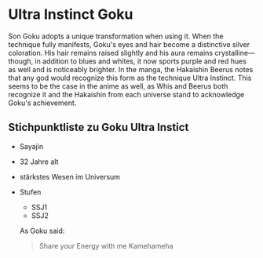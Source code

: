 # Ultra Instinct Goku

Son Goku adopts a unique transformation when using it. When the technique fully manifests,
Goku's eyes and hair become a distinctive silver coloration.
His hair remains raised slightly and his aura remains crystalline—though, in addition to blues and whites, 
it now sports purple and red hues as well and is noticeably brighter.
In the manga, the Hakaishin Beerus notes that any god would recognize this form as the technique Ultra Instinct.
This seems to be the case in the anime as well, 
as Whis and Beerus both recognize it and the Hakaishin from each universe stand to acknowledge Goku's achievement.

## Stichpunktliste zu Goku Ultra Instict

* Sayajin
* 32 Jahre alt
* stärkstes Wesen im Universum
* Stufen
  * SSJ1
   * SSJ2
   
   
  As Goku said:
  
  > Share your Energy with me
  > Kamehameha